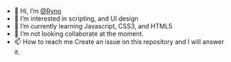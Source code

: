 - 👋 Hi, I’m [@Ryno](https://github.com/ryno9341)
- 👀 I’m interested in scripting, and UI design
- 🌱 I’m currently learning Javascript, CSS3, and HTML5
- 💞️ I’m not looking collaborate at the moment.
- 📫 How to reach me Create an issue on this repository and I will answer it.

<!---
Invecticus/AboutMe is a ✨ special ✨ repository because its `README.md` (this file) appears on your GitHub profile.
You can click the Preview link to take a look at your changes.
--->
